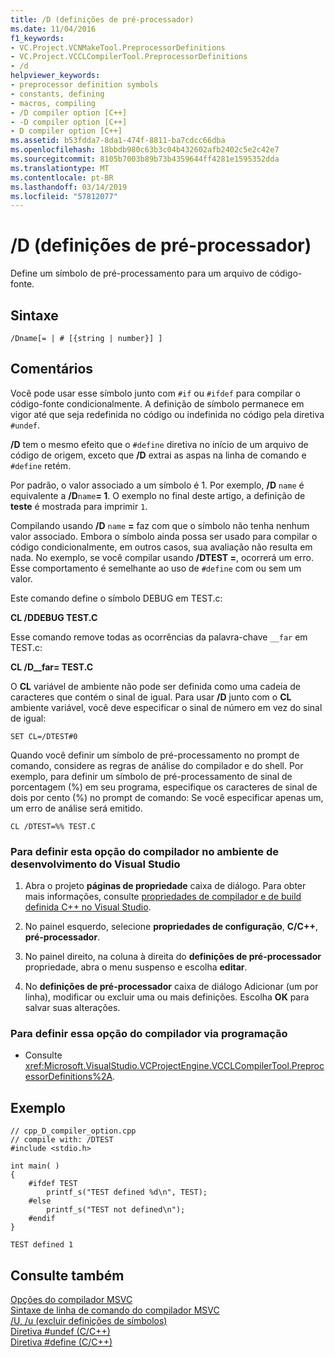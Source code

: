 ```yaml
---
title: /D (definições de pré-processador)
ms.date: 11/04/2016
f1_keywords:
- VC.Project.VCNMakeTool.PreprocessorDefinitions
- VC.Project.VCCLCompilerTool.PreprocessorDefinitions
- /d
helpviewer_keywords:
- preprocessor definition symbols
- constants, defining
- macros, compiling
- /D compiler option [C++]
- -D compiler option [C++]
- D compiler option [C++]
ms.assetid: b53fdda7-8da1-474f-8811-ba7cdcc66dba
ms.openlocfilehash: 18bbdb980c63b3c04b432602afb2402c5e2c42e7
ms.sourcegitcommit: 8105b7003b89b73b4359644ff4281e1595352dda
ms.translationtype: MT
ms.contentlocale: pt-BR
ms.lasthandoff: 03/14/2019
ms.locfileid: "57812077"
---
```

# <a name="d-preprocessor-definitions"></a>/D (definições de pré-processador)

Define um símbolo de pré-processamento para um arquivo de código-fonte.

## <a name="syntax"></a>Sintaxe

```
/Dname[= | # [{string | number}] ]
```

## <a name="remarks"></a>Comentários

Você pode usar esse símbolo junto com `#if` ou `#ifdef` para compilar o código-fonte condicionalmente. A definição de símbolo permanece em vigor até que seja redefinida no código ou indefinida no código pela diretiva `#undef`.

**/D** tem o mesmo efeito que o `#define` diretiva no início de um arquivo de código de origem, exceto que **/D** extrai as aspas na linha de comando e `#define` retém.

Por padrão, o valor associado a um símbolo é 1. Por exemplo, **/D** `name` é equivalente a **/D**`name`**= 1**. O exemplo no final deste artigo, a definição de **teste** é mostrada para imprimir `1`.

Compilando usando **/D** `name` **=** faz com que o símbolo não tenha nenhum valor associado. Embora o símbolo ainda possa ser usado para compilar o código condicionalmente, em outros casos, sua avaliação não resulta em nada. No exemplo, se você compilar usando **/DTEST =**, ocorrerá um erro. Esse comportamento é semelhante ao uso de `#define` com ou sem um valor.

Este comando define o símbolo DEBUG em TEST.c:

**CL /DDEBUG  TEST.C**

Esse comando remove todas as ocorrências da palavra-chave `__far` em TEST.c:

**CL /D__far=  TEST.C**

O **CL** variável de ambiente não pode ser definida como uma cadeia de caracteres que contém o sinal de igual. Para usar **/D** junto com o **CL** ambiente variável, você deve especificar o sinal de número em vez do sinal de igual:

```
SET CL=/DTEST#0
```

Quando você definir um símbolo de pré-processamento no prompt de comando, considere as regras de análise do compilador e do shell. Por exemplo, para definir um símbolo de pré-processamento de sinal de porcentagem (%) em seu programa, especifique os caracteres de sinal de dois por cento (%) no prompt de comando: Se você especificar apenas um, um erro de análise será emitido.

```
CL /DTEST=%% TEST.C
```

### <a name="to-set-this-compiler-option-in-the-visual-studio-development-environment"></a>Para definir esta opção do compilador no ambiente de desenvolvimento do Visual Studio

1. Abra o projeto **páginas de propriedade** caixa de diálogo. Para obter mais informações, consulte [propriedades de compilador e de build definida C++ no Visual Studio](../working-with-project-properties.md).

1. No painel esquerdo, selecione **propriedades de configuração**, **C/C++**, **pré-processador**.

1. No painel direito, na coluna à direita do **definições de pré-processador** propriedade, abra o menu suspenso e escolha **editar**.

1. No **definições de pré-processador** caixa de diálogo Adicionar (um por linha), modificar ou excluir uma ou mais definições. Escolha **OK** para salvar suas alterações.

### <a name="to-set-this-compiler-option-programmatically"></a>Para definir essa opção do compilador via programação

- Consulte <xref:Microsoft.VisualStudio.VCProjectEngine.VCCLCompilerTool.PreprocessorDefinitions%2A>.

## <a name="example"></a>Exemplo

```
// cpp_D_compiler_option.cpp
// compile with: /DTEST
#include <stdio.h>

int main( )
{
    #ifdef TEST
        printf_s("TEST defined %d\n", TEST);
    #else
        printf_s("TEST not defined\n");
    #endif
}
```

```Output
TEST defined 1
```

## <a name="see-also"></a>Consulte também

[Opções do compilador MSVC](compiler-options.md)<br/>
[Sintaxe de linha de comando do compilador MSVC](compiler-command-line-syntax.md)<br/>
[/U, /u (excluir definições de símbolos)](u-u-undefine-symbols.md)<br/>
[Diretiva #undef (C/C++)](../../preprocessor/hash-undef-directive-c-cpp.md)<br/>
[Diretiva #define (C/C++)](../../preprocessor/hash-define-directive-c-cpp.md)
